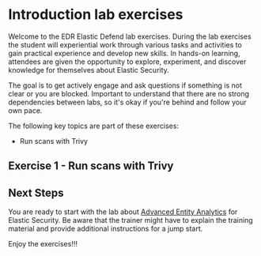 # Introduction lab exercises

Welcome to the EDR Elastic Defend lab exercises. During the lab exercises the student will experiential work through various tasks and activities to gain practical experience and develop new skills. In hands-on learning, attendees are given the opportunity to explore, experiment, and discover knowledge for themselves about Elastic Security.

The goal is to get actively engage and ask questions if something is not clear or you are blocked. Important to understand that there are no strong dependencies between labs, so it's okay if you're behind and follow your own pace.

The following key topics are part of these exercises:

- Run scans with Trivy

## Exercise 1 - Run scans with Trivy


## Next Steps

You are ready to start with the lab about [Advanced Entity Analytics](../11-AdvancedAnalytics/README.md) for Elastic Security. Be aware that the trainer might have to explain the training material and provide additional instructions for a jump start.

Enjoy the exercises!!!